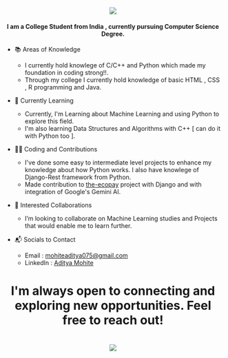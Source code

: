 <h1 align='center'>
   <img src="https://readme-typing-svg.demolab.com/?font=Fira+Code&color=FFFFFF&lines=Hi+there!👋+I+am+Aditya+Mohite"> 
</h1>

<h4 align='center'> 
   I am a College Student from India , currently pursuing Computer Science Degree.
</h4> 

* 📚 Areas of Knowledge
     - I currently hold knowlege of C/C++ and Python which made my foundation in coding strong!!.
     - Through my college I currently hold knowledge of basic HTML , CSS , R programming and Java.

* 🌱 Currently Learning
     - Currently, I'm Learning about Machine Learning and using Python to explore this field.
     - I'm also learning Data Structures and Algorithms with C++ [ can do it with Python too ].
  
* 🧑‍💻 Coding and Contributions
     - I've done some easy to intermediate level projects to enhance my knowledge about how Python works. I also have knowlege of Django-Rest framework from Python.
     - Made contribution to [the-ecopay](https://github.com/the-ecopay) project with Django and with integration of Google's Gemini AI.
  
* 👯 Interested Collaborations
     - I’m looking to collaborate on Machine Learning studies and Projects that would enable me to learn further.

*  📬 Socials to Contact
     -  Email : mohiteaditya075@gmail.com
     -  LinkedIn : [Aditya Mohite](https://www.linkedin.com/in/aditya-mohite-b77188326/)


<h1 align='center' > 
   I'm always open to connecting and exploring new opportunities. Feel free to reach out!
</h1>

<h1 align='center'>
   <img src="https://readme-typing-svg.demolab.com/?font=Fira+Code&color=FFFFFF&lines=Thanks+for+stopping+by!+👍 "> 
</h1>
